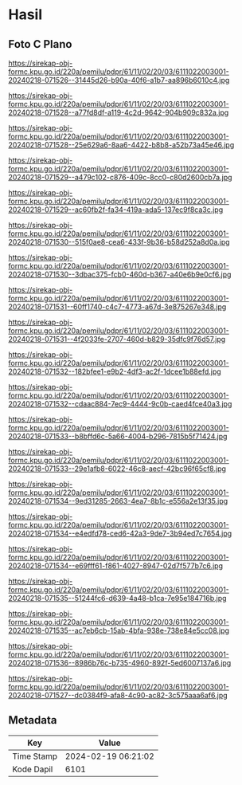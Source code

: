 # Hasil

## Foto C Plano

https://sirekap-obj-formc.kpu.go.id/220a/pemilu/pdpr/61/11/02/20/03/6111022003001-20240218-071526--31445d26-b90a-40f6-a1b7-aa896b6010c4.jpg

https://sirekap-obj-formc.kpu.go.id/220a/pemilu/pdpr/61/11/02/20/03/6111022003001-20240218-071528--a77fd8df-a119-4c2d-9642-904b909c832a.jpg

https://sirekap-obj-formc.kpu.go.id/220a/pemilu/pdpr/61/11/02/20/03/6111022003001-20240218-071528--25e629a6-8aa6-4422-b8b8-a52b73a45e46.jpg

https://sirekap-obj-formc.kpu.go.id/220a/pemilu/pdpr/61/11/02/20/03/6111022003001-20240218-071529--a479c102-c876-409c-8cc0-c80d2600cb7a.jpg

https://sirekap-obj-formc.kpu.go.id/220a/pemilu/pdpr/61/11/02/20/03/6111022003001-20240218-071529--ac60fb2f-fa34-419a-ada5-137ec9f8ca3c.jpg

https://sirekap-obj-formc.kpu.go.id/220a/pemilu/pdpr/61/11/02/20/03/6111022003001-20240218-071530--515f0ae8-cea6-433f-9b36-b58d252a8d0a.jpg

https://sirekap-obj-formc.kpu.go.id/220a/pemilu/pdpr/61/11/02/20/03/6111022003001-20240218-071530--3dbac375-fcb0-460d-b367-a40e6b9e0cf6.jpg

https://sirekap-obj-formc.kpu.go.id/220a/pemilu/pdpr/61/11/02/20/03/6111022003001-20240218-071531--60ff1740-c4c7-4773-a67d-3e875267e348.jpg

https://sirekap-obj-formc.kpu.go.id/220a/pemilu/pdpr/61/11/02/20/03/6111022003001-20240218-071531--4f2033fe-2707-460d-b829-35dfc9f76d57.jpg

https://sirekap-obj-formc.kpu.go.id/220a/pemilu/pdpr/61/11/02/20/03/6111022003001-20240218-071532--182bfee1-e9b2-4df3-ac2f-1dcee1b88efd.jpg

https://sirekap-obj-formc.kpu.go.id/220a/pemilu/pdpr/61/11/02/20/03/6111022003001-20240218-071532--cdaac884-7ec9-4444-9c0b-caed4fce40a3.jpg

https://sirekap-obj-formc.kpu.go.id/220a/pemilu/pdpr/61/11/02/20/03/6111022003001-20240218-071533--b8bffd6c-5a66-4004-b296-7815b5f71424.jpg

https://sirekap-obj-formc.kpu.go.id/220a/pemilu/pdpr/61/11/02/20/03/6111022003001-20240218-071533--29e1afb8-6022-46c8-aecf-42bc96f65cf8.jpg

https://sirekap-obj-formc.kpu.go.id/220a/pemilu/pdpr/61/11/02/20/03/6111022003001-20240218-071534--9ed31285-2663-4ea7-8b1c-e556a2e13f35.jpg

https://sirekap-obj-formc.kpu.go.id/220a/pemilu/pdpr/61/11/02/20/03/6111022003001-20240218-071534--e4edfd78-ced6-42a3-9de7-3b94ed7c7654.jpg

https://sirekap-obj-formc.kpu.go.id/220a/pemilu/pdpr/61/11/02/20/03/6111022003001-20240218-071534--e69fff61-f861-4027-8947-02d7f577b7c6.jpg

https://sirekap-obj-formc.kpu.go.id/220a/pemilu/pdpr/61/11/02/20/03/6111022003001-20240218-071535--51244fc6-d639-4a48-b1ca-7e95e184716b.jpg

https://sirekap-obj-formc.kpu.go.id/220a/pemilu/pdpr/61/11/02/20/03/6111022003001-20240218-071535--ac7eb6cb-15ab-4bfa-938e-738e84e5cc08.jpg

https://sirekap-obj-formc.kpu.go.id/220a/pemilu/pdpr/61/11/02/20/03/6111022003001-20240218-071536--8986b76c-b735-4960-892f-5ed6007137a6.jpg

https://sirekap-obj-formc.kpu.go.id/220a/pemilu/pdpr/61/11/02/20/03/6111022003001-20240218-071527--dc0384f9-afa8-4c90-ac82-3c575aaa6af6.jpg


## Metadata

| Key        | Value               |
| ---------- | ------------------- |
| Time Stamp | 2024-02-19 06:21:02 |
| Kode Dapil | 6101                |



